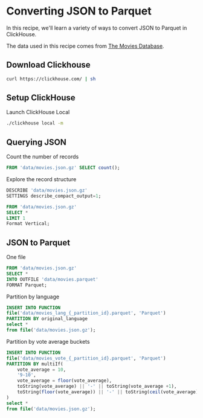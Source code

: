 # Converting JSON to Parquet

In this recipe, we'll learn a variety of ways to convert JSON to Parquet in ClickHouse.

The data used in this recipe comes from [The Movies Database](https://www.themoviedb.org/?language=en-GB).

## Download Clickhouse

```bash
curl https://clickhouse.com/ | sh
```

## Setup ClickHouse

Launch ClickHouse Local

```bash
./clickhouse local -m
```

## Querying JSON

Count the number of records

```sql
FROM 'data/movies.json.gz' SELECT count();
```

Explore the record structure

```sql
DESCRIBE 'data/movies.json.gz'
SETTINGS describe_compact_output=1;
```

```sql
FROM 'data/movies.json.gz' 
SELECT *
LIMIT 1
Format Vertical;
```

## JSON to Parquet

One file

```sql
FROM 'data/movies.json.gz' 
SELECT *
INTO OUTFILE 'data/movies.parquet' 
FORMAT Parquet;
```

Partition by language

```sql
INSERT INTO FUNCTION 
file('data/movies_lang_{_partition_id}.parquet', 'Parquet') 
PARTITION BY original_language
select *
from file('data/movies.json.gz');
```

Partition by vote average buckets

```sql
INSERT INTO FUNCTION 
file('data/movies_vote_{_partition_id}.parquet', 'Parquet') 
PARTITION BY multiIf(
    vote_average = 10,
    '9-10',
    vote_average = floor(vote_average),
    toString(vote_average) || '-' || toString(vote_average +1),
    toString(floor(vote_average)) || '-' || toString(ceil(vote_average))
)
select *
from file('data/movies.json.gz');
```